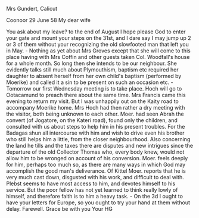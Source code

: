 Mrs Gundert, Calicut

 Coonoor 29 June 58
My dear wife

You ask about my leave? to the end of August I hope please God to enter your gate and mount your steps on the 31st, and I dare say I may jump up 2 or 3 of them without your recognizing the old slowfooted man that left you in May. - Nothing as yet about Mrs Groves except that she will come to this place having with Mrs Coffin and other guests taken Col. Woodfall's house for a whole month. So long then she intends to be our neighbour. She evidently talks still much about Plymouthism, baptism etc required her daughter to absent herself from her own child's baptism (performed by Moerike) and called it a sin to be present on such an occasion etc. - Tomorrow our first Wednesday meeting is to take place. Hoch will go to Ootacamund to preach there about the same time. Mrs Francis came this evening to return my visit. But I was unhappily out on the Kaity road to accompany Moerike home. Mrs Hoch had then rather a dry meeting with the visitor, both being unknown to each other. Moer. had seen Abrah the convert (of Jogatore, on the Kateri road), found only the children, and consulted with us about steps to help him in his present troubles. For the Badagas shun all intercourse with him and wish to drive even his brother who still helps him a little, from the closer neighbourhood. Also concerning the land he tills and the taxes there are disputes and new intrigues since the departure of the old Collector Thomas who, every body knew, would not allow him to be wronged on account of his conversion. Moer. feels deeply for him, perhaps too much so, as there are many ways in which God may accomplish the good man's deliverance. Of Kittel Moer. reports that he is very much cast down, disgusted with his work, and difficult to deal with. Plebst seems to have most access to him, and devotes himself to his service. But the poor fellow has not yet learned to think really lowly of himself, and therefore faith is to him a heavy task. - On the 3d I ought to have your letters for Europe, so you ought to try your hand at them without delay.
Farewell. Grace be with you
 Your HG

